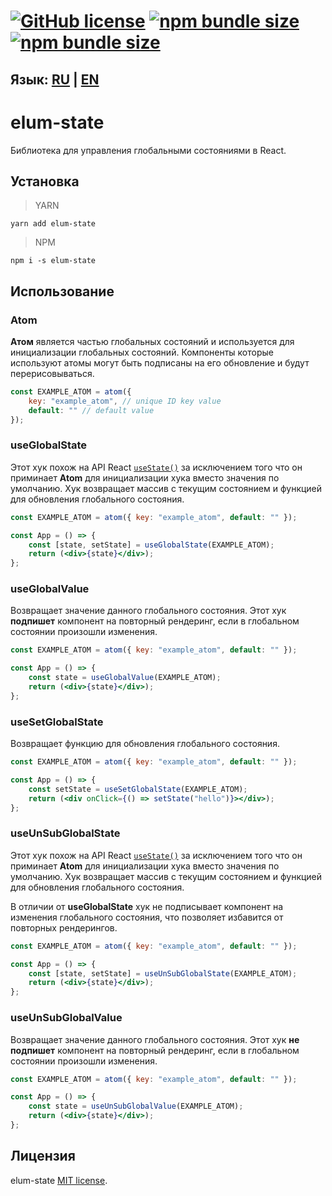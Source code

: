 # [![GitHub license](https://badgen.net/badge/license/MIT/blue)](https://github.com/GMELUM/elum-state/blob/master/LICENSE) [![npm bundle size](https://img.shields.io/bundlephobia/min/elum-state)](https://bundlephobia.com/result?p=elum-state) [![npm bundle size](https://img.shields.io/bundlephobia/minzip/elum-state)](https://bundlephobia.com/result?p=elum-state)

## Язык: [RU](./README.RU.md) | [EN](./README.md)

# elum-state

Библиотека для управления глобальными состояниями в React.

## Установка
> YARN

	yarn add elum-state
> NPM

	npm i -s elum-state

## Использование
### Atom

**Атом** является частью глобальных состояний и используется для инициализации глобальных состояний.
Компоненты которые используют атомы могут быть подписаны на его обновление и будут перерисовываться.
```jsx
const EXAMPLE_ATOM = atom({
	key: "example_atom", // unique ID key value
	default: "" // default value
});
```

### useGlobalState

Этот хук похож на API React [`useState()`](https://reactjs.org/docs/hooks-reference.html#usestate) за исключением того что он приминает **Atom** для инициализации хука вместо значения по умолчанию. Хук возвращает массив с текущим состоянием и функцией для обновления глобального состояния.
```jsx
const EXAMPLE_ATOM = atom({ key: "example_atom", default: "" });

const App = () => {
	const [state, setState] = useGlobalState(EXAMPLE_ATOM);
	return (<div>{state}</div>);
};
```

### useGlobalValue


Возвращает значение данного глобального состояния.
Этот хук **подпишет** компонент на повторный рендеринг, если в глобальном состоянии произошли изменения.
```jsx
const EXAMPLE_ATOM = atom({ key: "example_atom", default: "" });

const App = () => {
	const state = useGlobalValue(EXAMPLE_ATOM);
	return (<div>{state}</div>);
};
```

### useSetGlobalState

Возвращает функцию для обновления глобального состояния.
```jsx
const EXAMPLE_ATOM = atom({ key: "example_atom", default: "" });

const App = () => {
	const setState = useSetGlobalState(EXAMPLE_ATOM);
	return (<div onClick={() => setState("hello")}></div>);
};
```

### useUnSubGlobalState

Этот хук похож на API React [`useState()`](https://reactjs.org/docs/hooks-reference.html#usestate) за исключением того что он приминает **Atom** для инициализации хука вместо значения по умолчанию. Хук возвращает массив с текущим состоянием и функцией для обновления глобального состояния.

В отличии от **useGlobalState** хук не подписывает компонент на изменения глобального состояния, что позволяет избавится от повторных рендерингов.
```jsx
const EXAMPLE_ATOM = atom({ key: "example_atom", default: "" });

const App = () => {
	const [state, setState] = useUnSubGlobalState(EXAMPLE_ATOM);
	return (<div>{state}</div>);
};
```
### useUnSubGlobalValue


Возвращает значение данного глобального состояния.
Этот хук **не подпишет** компонент на повторный рендеринг, если в глобальном состоянии произошли изменения.
```jsx
const EXAMPLE_ATOM = atom({ key: "example_atom", default: "" });

const App = () => {
	const state = useUnSubGlobalValue(EXAMPLE_ATOM);
	return (<div>{state}</div>);
};
```
## Лицензия

elum-state [MIT license](./LICENSE).